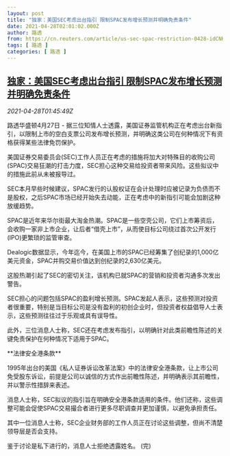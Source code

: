 ```yaml
---
layout: post
title: "独家：美国SEC考虑出台指引 限制SPAC发布增长预测并明确免责条件"
date: 2021-04-28T02:01:02.000Z
author: 路透
from: https://cn.reuters.com/article/us-sec-spac-restriction-0428-idCNKBS2CF04N
tags: [ 路透 ]
categories: [ 路透 ]
---
```

<!--1619575262000-->
[独家：美国SEC考虑出台指引 限制SPAC发布增长预测并明确免责条件](https://cn.reuters.com/article/us-sec-spac-restriction-0428-idCNKBS2CF04N)
------

<div>
<div><i>2021-04-28T01:45:49Z</i></div><p>路透华盛顿4月27日 - 据三位知情人士透露，美国证券监管机构正在考虑出台新指引，以限制上市的空白支票公司发布增长预测，并明确这类公司在何种情况下有资格获得某些法律免罚保护。</p><p>美国证券交易委员会(SEC)工作人员正在考虑的措施将加大对特殊目的收购公司(SPAC)交易狂潮的打击力度，SEC担心这种交易给投资者带来风险。这些拟议中的措施此前从未被报导过。</p><p>SEC本月早些时候建议，SPAC发行的认股权证在会计处理时应被记录为负债而不是股权，之后SPAC市场已经开始失去动能，正在考虑中的新指引可能会加剧这种放缓趋势。</p><p>SPAC是近年来华尔街最大淘金热潮。SPAC是一些空壳公司，它们上市筹资后，会收购一家非上市企业，让后者“借壳上市”，从而使目标公司绕过首次公开发行(IPO)更繁琐的监管审查。</p><p>Dealogic数据显示，今年迄今，在美国上市的SPAC已经筹集了创纪录的1,000亿美元资金，SPAC并购交易价值达到创纪录的2,630亿美元。</p><p>这股热潮引起了SEC的密切关注，该机构已就SPAC的营销和投资者沟通多次发出警告。</p><p>SEC担心的问题包括SPAC的盈利增长预测。SPAC发起人表示，这些预测对投资者很重要，特别是当目标公司是没有盈利的初创企业时，但投资者权益倡导人士表示，这些预测往往过于乐观或具有误导性。</p><p>此外，三位消息人士称，SEC还在考虑发布指引，以明确针对此类前瞻性陈述的关键免责保护在何种情况下适用于SPAC。</p><p>**法律安全港条款**</p><p>1995年出台的美国《私人证券诉讼改革法案》中的法律安全港条款，让上市公司免受股东诉讼，前提是公司以诚信的方式作出前瞻性陈述，并明确表示其前瞻性，并以警示性措辞来表述。</p><p>消息人士称，SEC拟议的指引旨在明确安全港条款适用的条件。他们还称，这些调整可能会促使SPAC交易撮合者进行更多尽职调查并更加谨慎，以避免承担责任。</p><p>其中一位消息人士称，SEC企业财务部的工作人员正在讨论这些调整，但尚不清楚领导层是否会支持。</p><p>鉴于讨论是私下进行的，消息人士拒绝透露姓名。 (完)</p>
</div>
